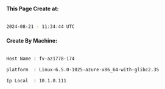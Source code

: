 
   
#### This Page Create at:

```bash

2024-08-21 - 11:34:44 UTC

```

#### Create By Machine:

```bash

Host Name : fv-az1778-174

platform  : Linux-6.5.0-1025-azure-x86_64-with-glibc2.35

Ip Local  : 10.1.0.111

```

